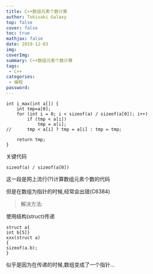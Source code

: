 ```yaml
---
title: C++数组元素个数计算
author: Tokisaki Galaxy
top: false
cover: false
toc: true
mathjax: false
date: 2019-12-03
img: 
coverImg: 
summary: C++数组元素个数计算
tags:
 - C++
categories: 
 - 编程
password: 
---
```


```
int i_max(int a[]) {
	int tmp=a[0];
	for (int i = 0; i < sizeof(a) / sizeof(a[0]); i++)
		if (tmp < a[i])
			tmp = a[i];
//		tmp < a[i] ? tmp = a[i] : tmp = tmp;

	return tmp;
}
```

关键代码

```
sizeof(a) / sizeof(a[0])
```

这一段是网上流行(?)计算数组元素个数的代码

但是在数组为指针的时候,经常会出错(C6384)

> 解决方法:

使用结构(struct)传递
```
struct a{
int b[5]}
xxx(struct a)
{
sizeof(a.b);
}
````
似乎是因为在传递的时候,数组变成了一个指针...
